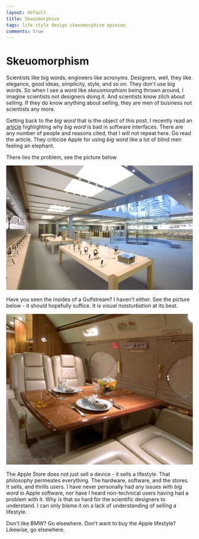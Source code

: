 ```yaml
---
layout: default
title: Skeuomorphism
tags: life style design skeuomorphism opinion
comments: true
---
```

# Skeuomorphism

Scientists like big words, engineers like acronyms. Designers, well, they like elegance, good ideas, simplicity, style, and so on. They don't use big words. So when I see a word like _skeuomorphism_ being thrown around, I imagine scientists not designers doing it. And scientists know zilch about selling. If they do know anything about selling, they are men of business not scientists any more.

Getting back to the _big word_ that is the object of this post. I recently read an [article](http://www.fastcodesign.com/1670760/will-apples-tacky-software-design-philosophy-cause-a-revolt) highlighting why _big word_ is bad in software interfaces. There are any number of people and reasons cited, that I will not repeat here. Go read the article. They criticize Apple for using _big word_ like a lot of blind men feeling an elephant.

There lies the problem, see the picture below

![Apple Store Fifth Avenue](/assets/img/retail-fifth-ave-gallery.jpg)

Have you seen the insides of a Gulfstream? I haven't either. See the picture below - it should hopefully suffice. It is _visual masturbation_ at its best.

![Gulfstream](/assets/img/aircraft-gulfstream.jpg)

The Apple Store does not just sell a device - it sells a lifestyle. That philosophy permeates everything. The hardware, software, and the stores. It sells, and thrills users. I have never personally had any issues with _big word_ in Apple software, nor have I heard non-technical users having had a problem with it. Why is that so hard for the scientific designers to understand. I can only blame it on a lack of understanding of selling a lifestyle.

Don't like BMW? Go elsewhere. Don't want to buy the Apple lifestyle? Likewise, go elsewhere.
